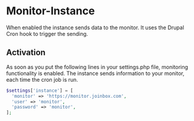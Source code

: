# Monitor-Instance
When enabled the instance sends data to the monitor. It uses the Drupal Cron hook to trigger the sending.

## Activation
As soon as you put the following lines in your settings.php file, monitoring functionality is enabled. The instance sends information to your monitor, each time the cron job is run.

```php
$settings['instance'] = [
  'monitor' => 'https://monitor.joinbox.com',
  'user' => 'monitor',
  'password' => 'monitor',
];
```
